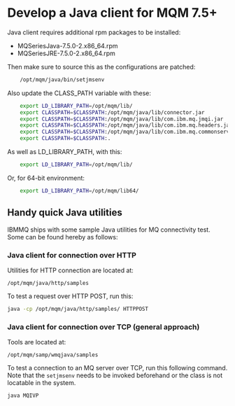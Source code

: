 # Develop a Java client for MQM 7.5+

Java client requires additional rpm packages to be installed:

- MQSeriesJava-7.5.0-2.x86_64.rpm
- MQSeriesJRE-7.5.0-2.x86_64.rpm

Then make sure to source this as the configurations are patched:

```bash
	/opt/mqm/java/bin/setjmsenv
```

Also update the CLASS_PATH variable with these:

```bash
	export LD_LIBRARY_PATH=/opt/mqm/lib/
	export CLASSPATH=$CLASSPATH:/opt/mqm/java/lib/connector.jar
	export CLASSPATH=$CLASSPATH:/opt/mqm/java/lib/com.ibm.mq.jmqi.jar
	export CLASSPATH=$CLASSPATH:/opt/mqm/java/lib/com.ibm.mq.headers.jar
	export CLASSPATH=$CLASSPATH:/opt/mqm/java/lib/com.ibm.mq.commonservices.jar
	export CLASSPATH=$CLASSPATH:.
```

As well as LD_LIBRARY_PATH, with this:

```bash
	export LD_LIBRARY_PATH=/opt/mqm/lib/
```

Or, for 64-bit environment:

```bash
	export LD_LIBRARY_PATH=/opt/mqm/lib64/
```


## Handy quick Java utilities

IBMMQ ships with some sample Java utilities for MQ connectivity test. Some can be found hereby as follows:

### Java client for connection over HTTP

Utilities for HTTP connection are located at:

```
/opt/mqm/java/http/samples
```

To test a request over HTTP POST, run this:

```bash
java -cp /opt/mqm/java/http/samples/ HTTPPOST
```

### Java client for connection over TCP (general approach)

Tools are located at:

```
/opt/mqm/samp/wmqjava/samples
```

To test a connection to an MQ server over TCP, run this following command. Note that the `setjmsenv` needs to be invoked beforehand or the class is not locatable in the system.

```bash
java MQIVP
```
